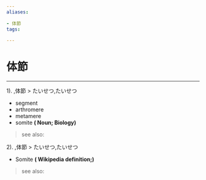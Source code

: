 ```yaml
---
aliases:
    
- 体節
tags:
    
---
```


# 体節
---
1).
,体節 > たいせつ,たいせつ

- segment
- arthromere
- metamere
- somite
**( Noun; Biology)**
> see also: 
            
2).
,体節 > たいせつ,たいせつ

- Somite
**( Wikipedia definition;)**
> see also: 
            